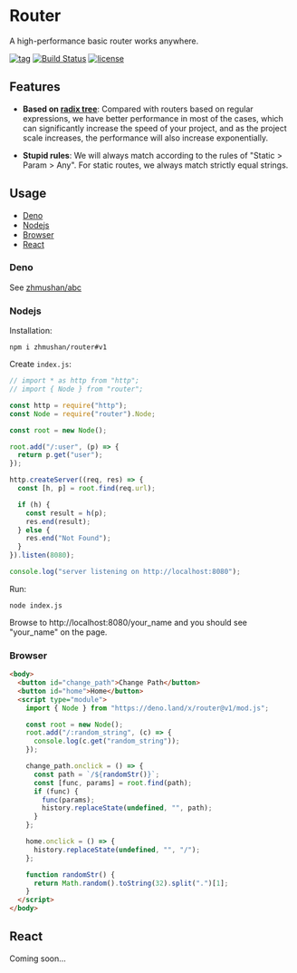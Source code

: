 # Router

A high-performance basic router works anywhere.

[![tag](https://img.shields.io/github/tag/zhmushan/router.svg)](https://github.com/zhmushan/router)
[![Build Status](https://github.com/zhmushan/router/workflows/ci/badge.svg?branch=master)](https://github.com/zhmushan/router/actions)
[![license](https://img.shields.io/github/license/zhmushan/router.svg)](https://github.com/zhmushan/router)

## Features

- **Based on [radix tree](https://en.wikipedia.org/wiki/Radix_tree)**: Compared with routers based on regular expressions, we have better performance in most of the cases, which can significantly increase the speed of your project, and as the project scale increases, the performance will also increase exponentially.

- **Stupid rules**: We will always match according to the rules of "Static > Param > Any". For static routes, we always match strictly equal strings.

## Usage

- [Deno](#deno)
- [Nodejs](#nodejs)
- [Browser](#browser)
- [React](#react)

### Deno

See [zhmushan/abc](https://github.com/zhmushan/abc)

### Nodejs

Installation:

```
npm i zhmushan/router#v1
```

Create `index.js`:

```js
// import * as http from "http";
// import { Node } from "router";

const http = require("http");
const Node = require("router").Node;

const root = new Node();

root.add("/:user", (p) => {
  return p.get("user");
});

http.createServer((req, res) => {
  const [h, p] = root.find(req.url);

  if (h) {
    const result = h(p);
    res.end(result);
  } else {
    res.end("Not Found");
  }
}).listen(8080);

console.log("server listening on http://localhost:8080");

```

Run:

```
node index.js
```

Browse to http://localhost:8080/your_name and you should see "your_name" on the page.

### Browser

```html
<body>
  <button id="change_path">Change Path</button>
  <button id="home">Home</button>
  <script type="module">
    import { Node } from "https://deno.land/x/router@v1/mod.js";

    const root = new Node();
    root.add("/:random_string", (c) => {
      console.log(c.get("random_string"));
    });

    change_path.onclick = () => {
      const path = `/${randomStr()}`;
      const [func, params] = root.find(path);
      if (func) {
        func(params);
        history.replaceState(undefined, "", path);
      }
    };

    home.onclick = () => {
      history.replaceState(undefined, "", "/");
    };

    function randomStr() {
      return Math.random().toString(32).split(".")[1];
    }
  </script>
</body>
```

## React

Coming soon...
